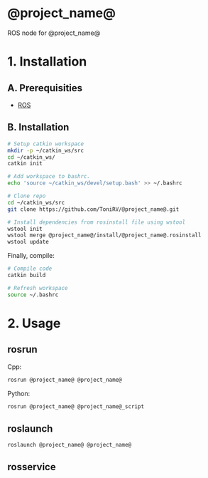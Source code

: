 # @project_name@

ROS node for @project_name@

# 1. Installation

## A. Prerequisities

- [ROS](https://www.ros.org/install/)

## B. Installation

```bash
# Setup catkin workspace
mkdir -p ~/catkin_ws/src
cd ~/catkin_ws/
catkin init

# Add workspace to bashrc.
echo 'source ~/catkin_ws/devel/setup.bash' >> ~/.bashrc

# Clone repo
cd ~/catkin_ws/src
git clone https://github.com/ToniRV/@project_name@.git

# Install dependencies from rosinstall file using wstool
wstool init
wstool merge @project_name@/install/@project_name@.rosinstall
wstool update
```

Finally, compile:

```bash
# Compile code
catkin build

# Refresh workspace
source ~/.bashrc
```

# 2. Usage

## rosrun

Cpp:
```bash
rosrun @project_name@ @project_name@
```

Python:
```bash
rosrun @project_name@ @project_name@_script
```

## roslaunch
```bash
roslaunch @project_name@ @project_name@
```

## rosservice
